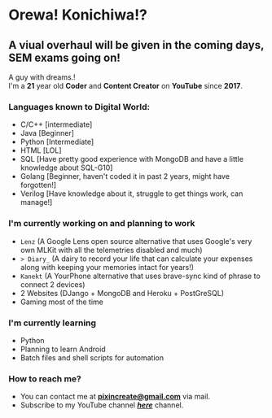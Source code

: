 # Orewa! Konichiwa!?
## A viual overhaul will be given in the coming days, SEM exams going on!
A guy with dreams.!   
I'm a **21** year old **Coder** and **Content Creator** on **YouTube** since **2017**.   
  
### Languages known to Digital World:  
- C/C++ [intermediate]
- Java  [Beginner]
- Python  [Intermediate]
- HTML  [LOL]
- SQL [Have pretty good experience with MongoDB and have a little knowledge about SQL-G10]
- Golang  [Beginner, haven't coded it in past 2 years, might have forgotten!]
- Verilog [Have knowledge about it, struggle to get things work, can manage!]
  
### I'm currently working on and planning to work  
- `Lenz` (A Google Lens open source alternative that uses Google's very own MLKit with all the telemetries disabled and much)
- `> Diary_` (A dairy to record your life that can calculate your expenses along with keeping your memories intact for years!)
- `Kanekt` (A YourPhone alternative that uses brave-sync kind of phrase to connect 2 devices)
- 2 Websites (DJango + MongoDB and Heroku + PostGreSQL)
- Gaming most of the time
  
### I'm currently learning   
- Python
- Planning to learn Android
- Batch files and shell scripts for automation
  
### How to reach me?  
- You can contact me at **pixincreate@gmail.com** via mail.
- Subscribe to my YouTube channel [_**here**_](https://youtube.com/c/pixincreate1) channel.
